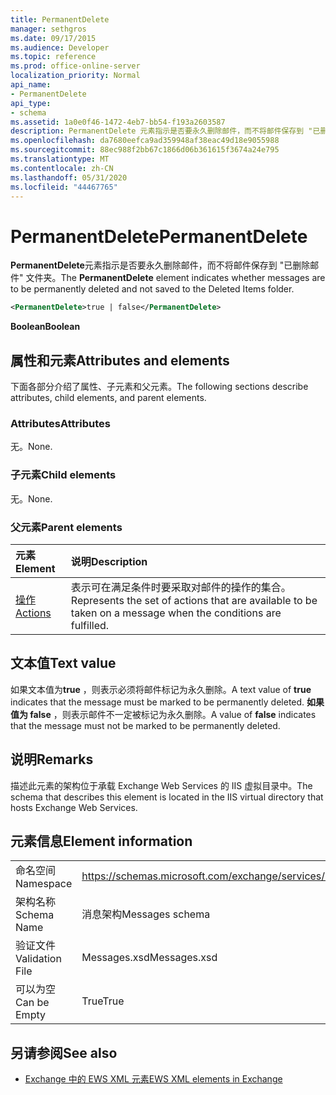 ```yaml
---
title: PermanentDelete
manager: sethgros
ms.date: 09/17/2015
ms.audience: Developer
ms.topic: reference
ms.prod: office-online-server
localization_priority: Normal
api_name:
- PermanentDelete
api_type:
- schema
ms.assetid: 1a0e0f46-1472-4eb7-bb54-f193a2603587
description: PermanentDelete 元素指示是否要永久删除邮件，而不将邮件保存到 "已删除邮件" 文件夹。
ms.openlocfilehash: da7680eefca9ad359948af38eac49d18e9055988
ms.sourcegitcommit: 88ec988f2bb67c1866d06b361615f3674a24e795
ms.translationtype: MT
ms.contentlocale: zh-CN
ms.lasthandoff: 05/31/2020
ms.locfileid: "44467765"
---
```

# <a name="permanentdelete"></a><span data-ttu-id="cd413-103">PermanentDelete</span><span class="sxs-lookup"><span data-stu-id="cd413-103">PermanentDelete</span></span>

<span data-ttu-id="cd413-104">**PermanentDelete**元素指示是否要永久删除邮件，而不将邮件保存到 "已删除邮件" 文件夹。</span><span class="sxs-lookup"><span data-stu-id="cd413-104">The **PermanentDelete** element indicates whether messages are to be permanently deleted and not saved to the Deleted Items folder.</span></span> 
  
```XML
<PermanentDelete>true | false</PermanentDelete>
```

 <span data-ttu-id="cd413-105">**Boolean**</span><span class="sxs-lookup"><span data-stu-id="cd413-105">**Boolean**</span></span>
## <a name="attributes-and-elements"></a><span data-ttu-id="cd413-106">属性和元素</span><span class="sxs-lookup"><span data-stu-id="cd413-106">Attributes and elements</span></span>

<span data-ttu-id="cd413-107">下面各部分介绍了属性、子元素和父元素。</span><span class="sxs-lookup"><span data-stu-id="cd413-107">The following sections describe attributes, child elements, and parent elements.</span></span>
  
### <a name="attributes"></a><span data-ttu-id="cd413-108">Attributes</span><span class="sxs-lookup"><span data-stu-id="cd413-108">Attributes</span></span>

<span data-ttu-id="cd413-109">无。</span><span class="sxs-lookup"><span data-stu-id="cd413-109">None.</span></span>
  
### <a name="child-elements"></a><span data-ttu-id="cd413-110">子元素</span><span class="sxs-lookup"><span data-stu-id="cd413-110">Child elements</span></span>

<span data-ttu-id="cd413-111">无。</span><span class="sxs-lookup"><span data-stu-id="cd413-111">None.</span></span>
  
### <a name="parent-elements"></a><span data-ttu-id="cd413-112">父元素</span><span class="sxs-lookup"><span data-stu-id="cd413-112">Parent elements</span></span>

|<span data-ttu-id="cd413-113">**元素**</span><span class="sxs-lookup"><span data-stu-id="cd413-113">**Element**</span></span>|<span data-ttu-id="cd413-114">**说明**</span><span class="sxs-lookup"><span data-stu-id="cd413-114">**Description**</span></span>|
|:-----|:-----|
|[<span data-ttu-id="cd413-115">操作</span><span class="sxs-lookup"><span data-stu-id="cd413-115">Actions</span></span>](actions.md) <br/> |<span data-ttu-id="cd413-116">表示可在满足条件时要采取对邮件的操作的集合。</span><span class="sxs-lookup"><span data-stu-id="cd413-116">Represents the set of actions that are available to be taken on a message when the conditions are fulfilled.</span></span>  <br/> |
   
## <a name="text-value"></a><span data-ttu-id="cd413-117">文本值</span><span class="sxs-lookup"><span data-stu-id="cd413-117">Text value</span></span>

<span data-ttu-id="cd413-118">如果文本值为**true** ，则表示必须将邮件标记为永久删除。</span><span class="sxs-lookup"><span data-stu-id="cd413-118">A text value of **true** indicates that the message must be marked to be permanently deleted.</span></span> <span data-ttu-id="cd413-119">**如果值为 false** ，则表示邮件不一定被标记为永久删除。</span><span class="sxs-lookup"><span data-stu-id="cd413-119">A value of **false** indicates that the message must not be marked to be permanently deleted.</span></span> 
  
## <a name="remarks"></a><span data-ttu-id="cd413-120">说明</span><span class="sxs-lookup"><span data-stu-id="cd413-120">Remarks</span></span>

<span data-ttu-id="cd413-121">描述此元素的架构位于承载 Exchange Web Services 的 IIS 虚拟目录中。</span><span class="sxs-lookup"><span data-stu-id="cd413-121">The schema that describes this element is located in the IIS virtual directory that hosts Exchange Web Services.</span></span>
  
## <a name="element-information"></a><span data-ttu-id="cd413-122">元素信息</span><span class="sxs-lookup"><span data-stu-id="cd413-122">Element information</span></span>

|||
|:-----|:-----|
|<span data-ttu-id="cd413-123">命名空间</span><span class="sxs-lookup"><span data-stu-id="cd413-123">Namespace</span></span>  <br/> |https://schemas.microsoft.com/exchange/services/2006/messages  <br/> |
|<span data-ttu-id="cd413-124">架构名称</span><span class="sxs-lookup"><span data-stu-id="cd413-124">Schema Name</span></span>  <br/> |<span data-ttu-id="cd413-125">消息架构</span><span class="sxs-lookup"><span data-stu-id="cd413-125">Messages schema</span></span>  <br/> |
|<span data-ttu-id="cd413-126">验证文件</span><span class="sxs-lookup"><span data-stu-id="cd413-126">Validation File</span></span>  <br/> |<span data-ttu-id="cd413-127">Messages.xsd</span><span class="sxs-lookup"><span data-stu-id="cd413-127">Messages.xsd</span></span>  <br/> |
|<span data-ttu-id="cd413-128">可以为空</span><span class="sxs-lookup"><span data-stu-id="cd413-128">Can be Empty</span></span>  <br/> |<span data-ttu-id="cd413-129">True</span><span class="sxs-lookup"><span data-stu-id="cd413-129">True</span></span>  <br/> |
   
## <a name="see-also"></a><span data-ttu-id="cd413-130">另请参阅</span><span class="sxs-lookup"><span data-stu-id="cd413-130">See also</span></span>



- [<span data-ttu-id="cd413-131">Exchange 中的 EWS XML 元素</span><span class="sxs-lookup"><span data-stu-id="cd413-131">EWS XML elements in Exchange</span></span>](ews-xml-elements-in-exchange.md)

